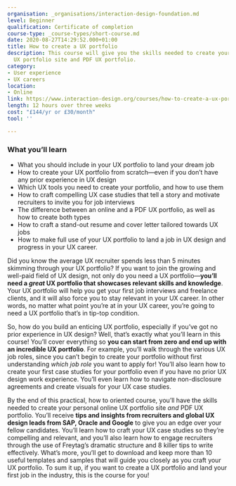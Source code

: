 ```yaml
---
organisation: _organisations/interaction-design-foundation.md
level: Beginner
qualification: Certificate of completion
course-type: _course-types/short-course.md
date: 2020-08-27T14:29:52.000+01:00
title: How to create a UX portfolio
description: This course will give you the skills needed to create your personal online
  UX portfolio site and PDF UX portfolio.
category:
- User experience
- UX careers
location:
- Online
link: https://www.interaction-design.org/courses/how-to-create-a-ux-portfolio
length: 12 hours over three weeks
cost: "£144/yr or £30/month"
tool: ''

---
```

### What you’ll learn

* What you should include in your UX portfolio to land your dream job
* How to create your UX portfolio from scratch—even if you don’t have any prior experience in UX design
* Which UX tools you need to create your portfolio, and how to use them
* How to craft compelling UX case studies that tell a story and motivate recruiters to invite you for job interviews
* The difference between an online and a PDF UX portfolio, as well as how to create both types
* How to craft a stand-out resume and cover letter tailored towards UX jobs
* How to make full use of your UX portfolio to land a job in UX design and progress in your UX career.

Did you know the average UX recruiter spends less than 5 minutes skimming through your UX portfolio? If you want to join the growing and well-paid field of UX design, not only do you need a UX portfolio—**you’ll need a _great_ UX portfolio that showcases relevant skills and knowledge**. Your UX portfolio will help you get your first job interviews and freelance clients, and it will also force you to stay relevant in your UX career. In other words, no matter what point you’re at in your UX career, you’re going to need a UX portfolio that’s in tip-top condition.

So, how do you build an enticing UX portfolio, especially if you’ve got no prior experience in UX design? Well, that’s exactly what you’ll learn in this course! You’ll cover everything so **you can start from zero and end up with an incredible UX portfolio**. For example, you’ll walk through the various UX job roles, since you can’t begin to create your portfolio without first understanding _which job role_ you want to apply for! You’ll also learn how to create your first case studies for your portfolio even if you have no prior UX design work experience. You’ll even learn how to navigate non-disclosure agreements and create visuals for your UX case studies.

By the end of this practical, how to oriented course, you’ll have the skills needed to create your personal online UX portfolio site _and_ PDF UX portfolio. You’ll receive **tips and insights from recruiters and global UX design leads from SAP, Oracle and Google** to give you an edge over your fellow candidates. You’ll learn how to craft your UX case studies so they’re compelling and relevant, and you’ll also learn how to engage recruiters through the use of Freytag’s dramatic structure and 8 killer tips to write effectively. What’s more, you’ll get to download and keep more than 10 useful templates and samples that will guide you closely as you craft your UX portfolio. To sum it up, if you want to create a UX portfolio and land your first job in the industry, this is the course for you!